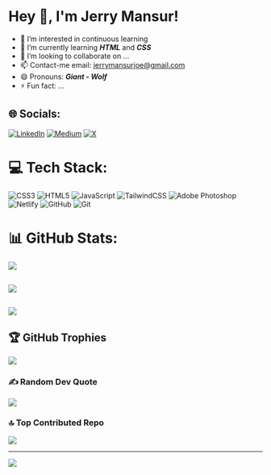 # Hey 👋, I'm Jerry Mansur!
- 👀 I’m interested in continuous learning
- 🌱 I’m currently learning ***HTML*** and ***CSS***
- 💞️ I’m looking to collaborate on ...
- 📫 Contact-me email: jerrymansurjoe@gmail.com
- 😄 Pronouns: ***Giant - Wolf***
- ⚡ Fun fact: ...


## 🌐 Socials:
[![LinkedIn](https://img.shields.io/badge/LinkedIn-%230077B5.svg?logo=linkedin&logoColor=white)](https://linkedin.com/in/a-mansur) [![Medium](https://img.shields.io/badge/Medium-12100E?logo=medium&logoColor=white)](https://medium.com/@@andamamansur82) [![X](https://img.shields.io/badge/X-black.svg?logo=X&logoColor=white)](https://x.com/Mansur_Adm) 

# 💻 Tech Stack:
![CSS3](https://img.shields.io/badge/css3-%231572B6.svg?style=for-the-badge&logo=css3&logoColor=white) ![HTML5](https://img.shields.io/badge/html5-%23E34F26.svg?style=for-the-badge&logo=html5&logoColor=white) ![JavaScript](https://img.shields.io/badge/javascript-%23323330.svg?style=for-the-badge&logo=javascript&logoColor=%23F7DF1E) ![TailwindCSS](https://img.shields.io/badge/tailwindcss-%2338B2AC.svg?style=for-the-badge&logo=tailwind-css&logoColor=white) ![Adobe Photoshop](https://img.shields.io/badge/adobe%20photoshop-%2331A8FF.svg?style=for-the-badge&logo=adobe%20photoshop&logoColor=white) ![Netlify](https://img.shields.io/badge/netlify-%23000000.svg?style=for-the-badge&logo=netlify&logoColor=#00C7B7) ![GitHub](https://img.shields.io/badge/github-%23121011.svg?style=for-the-badge&logo=github&logoColor=white) ![Git](https://img.shields.io/badge/git-%23F05033.svg?style=for-the-badge&logo=git&logoColor=white)
# 📊 GitHub Stats:
![](https://github-readme-stats.vercel.app/api?username=A-mansur&theme=dark&hide_border=false&include_all_commits=false&count_private=false)<br/>

## 

![](https://github-readme-streak-stats.herokuapp.com/?user=A-mansur&theme=dark&hide_border=false)<br/>

##

![](https://github-readme-stats.vercel.app/api/top-langs/?username=A-mansur&theme=dark&hide_border=false&include_all_commits=false&count_private=false&layout=compact)

## 🏆 GitHub Trophies
![](https://github-profile-trophy.vercel.app/?username=A-mansur&theme=radical&no-frame=false&no-bg=true&margin-w=4)

### ✍️ Random Dev Quote
![](https://quotes-github-readme.vercel.app/api?type=horizontal&theme=radical)

### 🔝 Top Contributed Repo
![](https://github-contributor-stats.vercel.app/api?username=A-mansur&limit=5&theme=dark&combine_all_yearly_contributions=true)

---
[![](https://visitcount.itsvg.in/api?id=A-mansur&icon=0&color=0)](https://visitcount.itsvg.in)

<!-- Proudly created with GPRM ( https://gprm.itsvg.in ) -->


<!---
A-mansur/A-mansur is a ✨ special ✨ repository because its `README.md` (this file) appears on your GitHub profile.
You can click the Preview link to take a look at your changes.
--->
